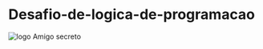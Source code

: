 # Desafio-de-logica-de-programacao 
![logo Amigo secreto](https://github.com/user-attachments/assets/6eda7243-7fe0-4d44-beee-22dc6977faa9)
